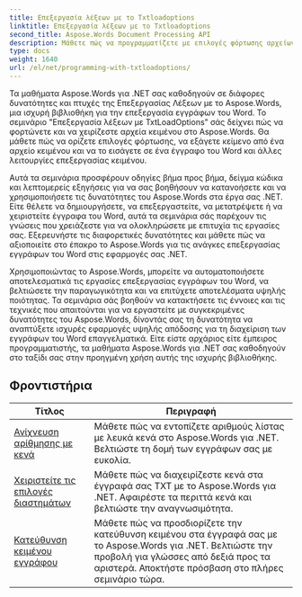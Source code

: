 ```yaml
---
title: Επεξεργασία λέξεων με το Txtloadoptions
linktitle: Επεξεργασία λέξεων με το Txtloadoptions
second_title: Aspose.Words Document Processing API
description: Μάθετε πώς να προγραμματίζετε με επιλογές φόρτωσης αρχείων κειμένου στο Aspose.Words για .NET. Μάθετε πώς να προσδιορίζετε κωδικοποίηση, να αγνοείτε άγνωστους χαρακτήρες, να χειρίζεστε αλλαγές γραμμής και πολλά άλλα με εκπαιδευτικά βήματα βήμα προς βήμα και δείγμα κώδικα σε C#.
type: docs
weight: 1640
url: /el/net/programming-with-txtloadoptions/
---
```

Τα μαθήματα Aspose.Words για .NET σας καθοδηγούν σε διάφορες δυνατότητες και πτυχές της Επεξεργασίας Λέξεων με το Aspose.Words, μια ισχυρή βιβλιοθήκη για την επεξεργασία εγγράφων του Word. Το σεμινάριο "Επεξεργασία λέξεων με TxtLoadOptions" σάς δείχνει πώς να φορτώνετε και να χειρίζεστε αρχεία κειμένου στο Aspose.Words. Θα μάθετε πώς να ορίζετε επιλογές φόρτωσης, να εξάγετε κείμενο από ένα αρχείο κειμένου και να το εισάγετε σε ένα έγγραφο του Word και άλλες λειτουργίες επεξεργασίας κειμένου.

Αυτά τα σεμινάρια προσφέρουν οδηγίες βήμα προς βήμα, δείγμα κώδικα και λεπτομερείς εξηγήσεις για να σας βοηθήσουν να κατανοήσετε και να χρησιμοποιήσετε τις δυνατότητες του Aspose.Words στα έργα σας .NET. Είτε θέλετε να δημιουργήσετε, να επεξεργαστείτε, να μετατρέψετε ή να χειριστείτε έγγραφα του Word, αυτά τα σεμινάρια σάς παρέχουν τις γνώσεις που χρειάζεστε για να ολοκληρώσετε με επιτυχία τις εργασίες σας. Εξερευνήστε τις διαφορετικές δυνατότητες και μάθετε πώς να αξιοποιείτε στο έπακρο το Aspose.Words για τις ανάγκες επεξεργασίας εγγράφων του Word στις εφαρμογές σας .NET.

Χρησιμοποιώντας το Aspose.Words, μπορείτε να αυτοματοποιήσετε αποτελεσματικά τις εργασίες επεξεργασίας εγγράφων του Word, να βελτιώσετε την παραγωγικότητα και να επιτύχετε αποτελέσματα υψηλής ποιότητας. Τα σεμινάρια σάς βοηθούν να κατακτήσετε τις έννοιες και τις τεχνικές που απαιτούνται για να εργαστείτε με συγκεκριμένες δυνατότητες του Aspose.Words, δίνοντάς σας τη δυνατότητα να αναπτύξετε ισχυρές εφαρμογές υψηλής απόδοσης για τη διαχείριση των εγγράφων του Word επαγγελματικά. Είτε είστε αρχάριος είτε έμπειρος προγραμματιστής, τα μαθήματα Aspose.Words για .NET σας καθοδηγούν στο ταξίδι σας στην προηγμένη χρήση αυτής της ισχυρής βιβλιοθήκης.

 ## Φροντιστήρια
| Τίτλος | Περιγραφή |
| --- | --- |
| [Ανίχνευση αρίθμησης με κενά](./detect-numbering-with-whitespaces/) | Μάθετε πώς να εντοπίζετε αριθμούς λίστας με λευκά κενά στο Aspose.Words για .NET. Βελτιώστε τη δομή των εγγράφων σας με ευκολία. |
| [Χειριστείτε τις επιλογές διαστημάτων](./handle-spaces-options/) | Μάθετε πώς να διαχειρίζεστε κενά στα έγγραφά σας TXT με το Aspose.Words για .NET. Αφαιρέστε τα περιττά κενά και βελτιώστε την αναγνωσιμότητα. |
| [Κατεύθυνση κειμένου εγγράφου](./document-text-direction/) | Μάθετε πώς να προσδιορίζετε την κατεύθυνση κειμένου στα έγγραφά σας με το Aspose.Words για .NET. Βελτιώστε την προβολή για γλώσσες από δεξιά προς τα αριστερά. Αποκτήστε πρόσβαση στο πλήρες σεμινάριο τώρα. |